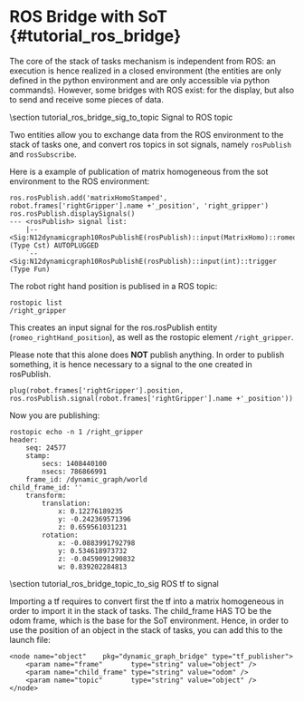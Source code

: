 # ROS Bridge with SoT {#tutorial_ros_bridge}

The core of the stack of tasks mechanism is independent from ROS: an execution is hence realized in a closed environment
(the entities are only defined in the python environment and are only accessible via python commands).
However, some bridges with ROS exist: for the display, but also to send and receive some pieces of data.


\section tutorial_ros_bridge_sig_to_topic Signal to ROS topic

Two entities allow you to exchange data from the ROS environment to the stack of tasks one,
and convert ros topics in sot signals, namely `rosPublish` and `rosSubscribe`.

Here is a example of publication of matrix homogeneous from the sot environment to the ROS environment:


    ros.rosPublish.add('matrixHomoStamped', robot.frames['rightGripper'].name +'_position', 'right_gripper')
    ros.rosPublish.displaySignals()
    --- <rosPublish> signal list:
        |-- <Sig:N12dynamicgraph10RosPublishE(rosPublish)::input(MatrixHomo)::romeo_rightHand_position (Type Cst) AUTOPLUGGED
        `-- <Sig:N12dynamicgraph10RosPublishE(rosPublish)::input(int)::trigger (Type Fun)

The robot right hand position is publised in a ROS topic:

    rostopic list
    /right_gripper


This creates an input signal for the ros.rosPublish entity (`romeo_rightHand_position`), as well as the rostopic
element `/right_gripper`.

Please note that this alone does **NOT** publish anything. In order to publish something, it is hence necessary to a signal to the one created in rosPublish.


    plug(robot.frames['rightGripper'].position, ros.rosPublish.signal(robot.frames['rightGripper'].name +'_position'))


Now you are publishing:

    rostopic echo -n 1 /right_gripper
    header:
        seq: 24577
        stamp:
            secs: 1408440100
            nsecs: 786866991
        frame_id: /dynamic_graph/world
    child_frame_id: ''
        transform:
            translation:
                x: 0.12276189235
                y: -0.242369571396
                z: 0.659561031231
            rotation:
                x: -0.0883991792798
                y: 0.534618973732
                z: -0.0459091290832
                w: 0.839202284813


\section  tutorial_ros_bridge_topic_to_sig  ROS tf to signal

Importing a tf requires to convert first the tf into a matrix homogeneous in order to import it in the stack of tasks.
The child_frame HAS TO be the odom frame, which is the base for the SoT environment.
Hence, in order to use the position of an object in the stack of tasks, you can add
this to the launch file:
    
    <node name="object"    pkg="dynamic_graph_bridge" type="tf_publisher">
        <param name="frame"       type="string" value="object" />
        <param name="child_frame" type="string" value="odom" />
        <param name="topic"       type="string" value="object" />
    </node>
